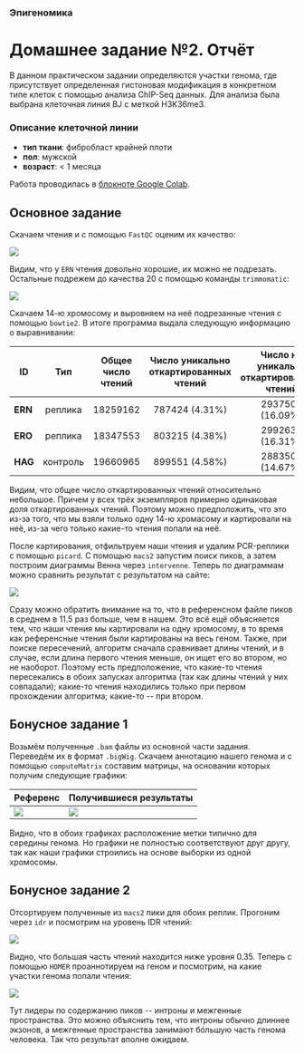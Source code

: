 ### Эпигеномика
# Домашнее задание №2. Отчёт
В данном практическом задании определяются участки генома, где присутствует определенная гистоновая модификация в конкретном типе клеток с помощью анализа ChIP-Seq данных.
Для анализа была выбрана клеточная линия BJ с меткой H3K36me3.

### Описание клеточной линии
- **тип ткани**: фибробласт крайней плоти
- **пол**:       мужской
- **возраст**:   < 1 месяца

Работа проводилась в [блокноте Google Colab](https://colab.research.google.com/drive/1vNY6Gd5PF2tE6JCybgyyHxBQqTt5Ni12?usp=sharing). 

## Основное задание
Скачаем чтения и с помощью `FastQC` оценим их качество:

![](https://github.com/akamaaru/hse25_hw2/blob/main/img/fastqc/multi.png)

Видим, что у `ERN` чтения довольно хорошие, их можно не подрезать. Остальные подрежем до качества 20 с помощью команды `trimmomatic`:

![](https://github.com/akamaaru/hse25_hw2/blob/main/img/fastqc/trimmed_comparison.png)

Скачаем 14-ю хромосому и выровняем на неё подрезанные чтения с помощью `bowtie2`. В итоге программа выдала следующую информацию о выравнивании:

| ID             | Тип        | Общее число чтений | Число уникально откартированных чтений | Число не уникально откартированных чтений | Общее число откартированных чтений
|----------|:----------:|:----------------:|:----------------:|:----------------:|:----------------:|
| **ERN** | реплика | 18259162   | 787424 (4.31%) | 2937508 (16.09%)  | 3724932 (20.40%) |
| **ERO** | реплика | 18347553   | 803215 (4.38%) | 2992631 (16.31%) | 3795846 (20.69%) |
| **HAG** | контроль | 19660965   | 899551 (4.58%) | 2883508 (14.67%) | 3783059 (19.24%) |

Видим, что общее число откартированных чтений относительно небольшое. Причем у всех трёх экземпляров примерно одинаковая доля откартированных чтений. Поэтому можно предположить, что это из-за того, что мы взяли только одну 14-ю хромасому и картировали на неё, из-за чего только какие-то чтения попали на неё.

После картирования, отфильтруем наши чтения и удалим PCR-реплики с помощью `picard`. 
С помощью `macs2` запустим поиск пиков, а затем построим диаграммы Венна через `intervenne`. Теперь по диаграммам можно сравнить результат с результатом на сайте:

![](https://github.com/akamaaru/hse25_hw2/blob/main/img/venn/multi_venn.png)

Сразу можно обратить внимание на то, что в референсном файле пиков в среднем в 11.5 раз больше, чем в нашем. 
Это всё ещё объясняется тем, что наши чтения мы картировали на одну хромосому, в то время как референсные чтения были картированы на весь геном. 
Также, при поиске пересечений, алгоритм сначала сравнивает длины чтений, и в случае, если длина первого чтения меньше, он ищет его во втором, но не наоборот. 
Поэтому есть предположение, что какие-то чтения пересекались в обоих запусках алгоритма (так как длины чтений у них совпадали); 
какие-то чтения находились только при первом прохождении алгоритма; какие-то -- при втором.

## Бонусное задание 1
Возьмём полученные `.bam` файлы из основной части задания. 
Переведём их в формат `.bigWig`. 
Скачаем аннотацию нашего генома и с помощью `computeMatrix` составим матрицы, на основании которых получим следующие графики:

| Референс | Получившиеся результаты |
| --- | --- |
|  ![](https://github.com/akamaaru/hse25_hw2/blob/main/img/ngs/reference.png) | ![](https://github.com/akamaaru/hse25_hw2/blob/main/img/ngs/results.png) |

Видно, что в обоих графиках расположение метки типично для середины генома. 
Но графики не полностью соответствуют друг другу, так как наши графики строились на основе выборки из одной хромосомы.

## Бонусное задание 2
Отсортируем полученные из `macs2` пики для обоих реплик.
Прогоним через `idr` и посмотрим на уровень IDR чтений:

![](https://github.com/akamaaru/hse25_hw2/blob/main/img/distributions/idr_distribution.png)

Видно, что большая часть чтений находится ниже уровня 0.35.
Теперь с помощью `HOMER` проаннотируем на геном и посмотрим, на какие участки генома попали чтения:

![](https://github.com/akamaaru/hse25_hw2/blob/main/img/distributions/peak_distribution.png)

Тут лидеры по содержанию пиков -- интроны и межгенные пространства. 
Это можно объяснить тем, что интроны обычно длиннее экзонов, а межгенные пространства занимают бóльшую часть генома человека.
Так что результат вполне ожидаем.
